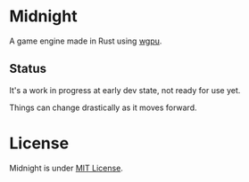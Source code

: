 # Midnight

A game engine made in Rust using [wgpu](https://wgpu.rs/).

## Status

It's a work in progress at early dev state, not ready for use yet.

Things can change drastically as it moves forward.

# License

Midnight is under [MIT License](/LICENSE).

